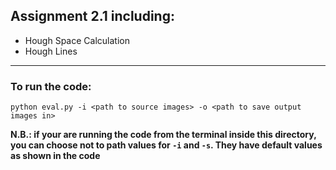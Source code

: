 ## Assignment 2.1 including:
* Hough Space Calculation
* Hough Lines
------------

### To run the code:
``` python eval.py -i <path to source images> -o <path to save output images in> ```

**N.B.: if your are running the code from the terminal inside this directory, you can choose not to path values for ```-i``` and ```-s```. They have default values as shown in the code**